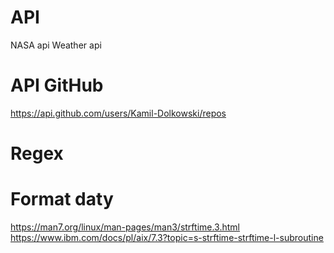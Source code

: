 # API
NASA api
Weather api

# API GitHub 
https://api.github.com/users/Kamil-Dolkowski/repos

# Regex

# Format daty
https://man7.org/linux/man-pages/man3/strftime.3.html
https://www.ibm.com/docs/pl/aix/7.3?topic=s-strftime-strftime-l-subroutine
